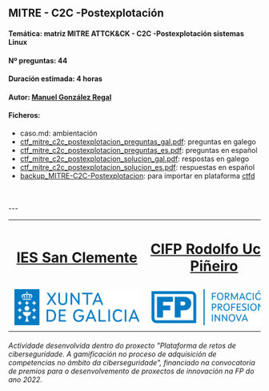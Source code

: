 ## MITRE - C2C -Postexplotación


#### Temática: matriz MITRE ATTCK&CK - C2C -Postexplotación sistemas Linux
#### Nº preguntas: 44
#### Duración estimada: 4 horas
#### Autor: [Manuel González Regal](https://twitter.com/ManuelGRegal)
#### Ficheros:
- caso.md: ambientación
- [ctf_mitre_c2c_postexplotacion_preguntas_gal.pdf](ctf_mitre_c2c_postexplotacion_preguntas_gal.pdf): preguntas en galego
- [ctf_mitre_c2c_postexplotacion_preguntas_es.pdf](ctf_mitre_c2c_postexplotacion_preguntas_es.pdf): preguntas en español
- [ctf_mitre_c2c_postexplotacion_solucion_gal.pdf](ctf_mitre_c2c_postexplotacion_solucion_gal.pdf): respostas en galego
- [ctf_mitre_c2c_postexplotacion_solucion_es.pdf](ctf_mitre_c2c_postexplotacion_solucion_es.pdf): respuestas en español
- [backup_MITRE-C2C-Postexplotacion](backup_MITRE-C2C-Postexplotacion.zip): para importar en plataforma [ctfd](https://github.com/CTFd/CTFd)
<br>
<br>
---
<br>
<table align="center" cellspacing="50">
<tr>
   <td><h1 align=center><a href="https://www.iessanclemente.net/" target="_blank">IES San Clemente</a></h1></td>
   <td><h1 align=center><a href="https://www.cifprodolfoucha.es/"  target="_blank">CIFP Rodolfo Ucha Piñeiro</a></h1></td>
</tr>
<tr>
    <td><a href="https://www.edu.xunta.gal/" target="_blank"><img class="w-100 mx-auto d-block" style="max-width: 250px;padding: 5px;" src="../imagenes/logo_xunta_positivo.png" /></a></td>
    <td><a href="https://www.edu.xunta.gal/fp/convocatoria-innovacion-2022" target="_blank"><img class="w-100 mx-auto d-block" style="max-width: 250px;padding: 5px;" src="../imagenes/composicion_formacion_profesional_innova.png" /></a></td>
</tr>
</table>
      <p> </p>
      <h6>Actividade desenvolvida dentro do proxecto "Plataforma de retos de ciberseguridade. A gamificación no proceso de adquisición de competencias no ámbito da ciberseguridade", financiado na convocatoria de premios para o desenvolvemento de proxectos de innovación na FP do ano 2022.</h6>

